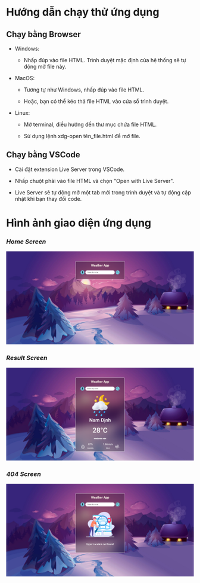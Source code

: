 # **Hướng dẫn chạy thử ứng dụng**

## **Chạy bằng Browser**

- Windows:

  - Nhấp đúp vào file HTML. Trình duyệt mặc định của hệ thống sẽ tự động mở file này.

- MacOS:

  - Tương tự như Windows, nhấp đúp vào file HTML.

  - Hoặc, bạn có thể kéo thả file HTML vào cửa sổ trình duyệt.

- Linux:

  - Mở terminal, điều hướng đến thư mục chứa file HTML.

  - Sử dụng lệnh xdg-open tên_file.html để mở file.

## **Chạy bằng VSCode**

- Cài đặt extension Live Server trong VSCode.

- Nhấp chuột phải vào file HTML và chọn "Open with Live Server".

- Live Server sẽ tự động mở một tab mới trong trình duyệt và tự động cập nhật khi bạn thay đổi code.

# **Hình ảnh giao diện ứng dụng**

### **_Home Screen_**

![home screen](./images/homeScreen.png)

### **_Result Screen_**

![result screen](./images/resultScreen.png)

### **_404 Screen_**

![404 screen](./images/notFoundScreen.png)
